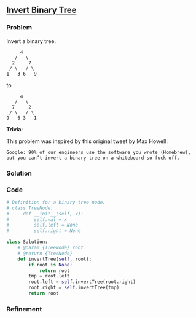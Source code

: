 ## [Invert Binary Tree](https://leetcode.com/problems/invert-binary-tree/)

### Problem

Invert a binary tree.
```
     4
   /   \
  2     7
 / \   / \
1   3 6   9
```
to
```
     4
   /   \
  7     2
 / \   / \
9   6 3   1
```

__Trivia__:

This problem was inspired by this original tweet by Max Howell:
```
Google: 90% of our engineers use the software you wrote (Homebrew), but you can’t invert a binary tree on a whiteboard so fuck off.
```

### Solution


### Code

``` Python
# Definition for a binary tree node.
# class TreeNode:
#     def __init__(self, x):
#         self.val = x
#         self.left = None
#         self.right = None

class Solution:
    # @param {TreeNode} root
    # @return {TreeNode}
    def invertTree(self, root):
        if root is None:
            return root
        tmp = root.left
        root.left = self.invertTree(root.right)
        root.right = self.invertTree(tmp)
        return root
```

### Refinement
